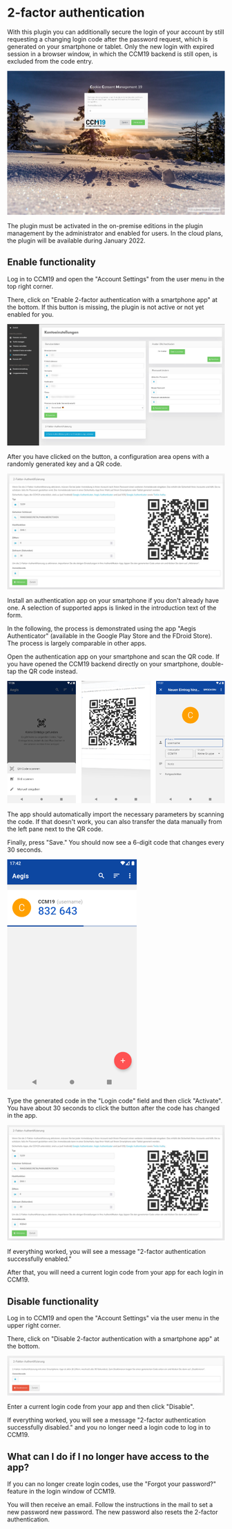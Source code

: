 # 2-factor authentication

With this plugin you can additionally secure the login of your account by still requesting a changing login code after the password request, which is generated on your smartphone or tablet. Only the new login with expired session in a browser window, in which the CCM19 backend is still open, is excluded from the code entry.

![Second login dialog after entering the password](../assets/2fa/Screenshot-2FA-Login.jpg)

The plugin must be activated in the on-premise editions in the plugin management by the administrator and enabled for users.
In the cloud plans, the plugin will be available during January 2022.

## Enable functionality

Log in to CCM19 and open the "Account Settings" from the user menu in the top right corner.

There, click on "Enable 2-factor authentication with a smartphone app" at the bottom.
If this button is missing, the plugin is not active or not yet enabled for you.

!["Account settings" in CCM19 backend](../assets/2fa/Screenshot-Account.jpg)

After you have clicked on the button, a configuration area opens with a randomly
generated key and a QR code.

![2FA dialog in the CCM19 backend](../assets/2fa/Screenshot-2FA-Settings.jpg)

Install an authentication app on your smartphone if you don't already have one.
A selection of supported apps is linked in the introduction text of the form.

In the following, the process is demonstrated using the app "Aegis Authenticator" (available in the Google Play Store and the FDroid Store).
The process is largely comparable in other apps.

Open the authentication app on your smartphone and scan the QR code.
If you have opened the CCM19 backend directly on your smartphone, double-tap the QR code instead.

![Process in the app 'Aegis Authenticator'](../assets/2fa/Screenshot-App-Add.png)

The app should automatically import the necessary parameters by scanning the code.
If that doesn't work, you can also transfer the data manually from the left pane next to the QR code.

Finally, press "Save." You should now see a 6-digit code that changes every 30 seconds.

![App: A code was generated and changes every 30 seconds](../assets/2fa/Screenshot_1642005762.png)

Type the generated code in the "Login code" field and then click "Activate".
You have about 30 seconds to click the button after the code has changed in the app.

![2FA dialog in the CCM19 backend with entered login code](../assets/2fa/Screenshot-2FA-Settings-2.jpg)

If everything worked, you will see a message "2-factor authentication successfully enabled."

After that, you will need a current login code from your app for each login in CCM19.

## Disable functionality

Log in to CCM19 and open the "Account Settings" via the user menu in the upper right corner.

There, click on "Disable 2-factor authentication with a smartphone app" at the bottom.

![2FA disable dialog in CCM19 backend](../assets/2fa/Screenshot-2FA-Disable.jpg)

Enter a current login code from your app and then click "Disable".

If everything worked, you will see a message "2-factor authentication successfully disabled."
and you no longer need a login code to log in to CCM19.

## What can I do if I no longer have access to the app?

If you can no longer create login codes, use the "Forgot your password?" feature
in the login window of CCM19.

You will then receive an email. Follow the instructions in the mail to set a new password
new password. The new password also resets the 2-factor authentication.
